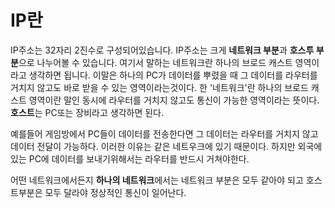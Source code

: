 # IP란
IP주소는 32자리 2진수로 구성되어있습니다. IP주소는 크게 **네트워크 부분**과 **호스투 부분**으로 나누어볼 수 있습니다. 여기서 말하는 네트워크란 하나의 브로드 캐스트 영역이라고 생각하면 됩니다. 이말은 하나의 PC가 데이터를 뿌렸을 때 그 데이터를 라우터를 거치지 않고도 바로 받을 수 있는 영역이라는것이다. 한 '네트워크'란 하나의 브로드 캐스트 영역이란 말인 동시에 라우터를 거치지 않고도 통신이 가능한 영역이라는 뜻이다. **호스트**는 PC또는 장비라고 생각하면 된다. 

예를들어 게임방에서 PC들이 데이터를 전송한다면 그 데이터는 라우터를 거치지 않고 데이터 전달이 가능하다. 이러한 이유는 같은 네트우크에 있기 때문이다. 하지만 외국에있는 PC에 데이터를 보내기위해서는 라우터를 반드시 거쳐야한다.

어떤 네트워크에서든지 **하나의 네트워크**에서는 네트워크 부분은 모두 같아야 되고 호스트부분은 모두 달라야 정상적인 통신이 일어난다.